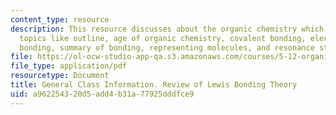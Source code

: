 ```yaml
---
content_type: resource
description: This resource discusses about the organic chemistry which covers the
  topics like outline, age of organic chemistry, covalent bonding, electrons, multiple
  bonding, summary of bonding, representing molecules, and resonance structures.
file: https://ol-ocw-studio-app-qa.s3.amazonaws.com/courses/5-12-organic-chemistry-i-spring-2003/a962254320d5add4b31a77925dddfce9_01.pdf
file_type: application/pdf
resourcetype: Document
title: General Class Information. Review of Lewis Bonding Theory
uid: a9622543-20d5-add4-b31a-77925dddfce9
---
```

